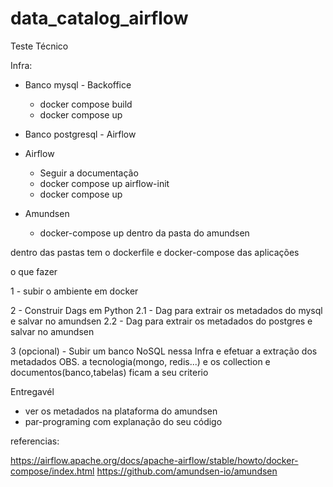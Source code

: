 # data_catalog_airflow

Teste Técnico

Infra:

- Banco mysql - Backoffice
    - docker compose build
    - docker compose up

- Banco postgresql - Airflow
- Airflow
    - Seguir a documentação
    - docker compose up airflow-init
    - docker compose up
- Amundsen
    -  docker-compose up dentro da pasta do amundsen

dentro das pastas tem o dockerfile e docker-compose das aplicações

o que fazer

1 - subir o ambiente em docker

2 - Construir Dags em Python 
2.1 - Dag para extrair os metadados do mysql e salvar no amundsen
2.2 - Dag para extrair os metadados do postgres e salvar no amundsen

3 (opcional) - Subir um banco NoSQL nessa Infra e efetuar a extração dos metadados
OBS. a tecnologia(mongo, redis...) e os collection e documentos(banco,tabelas) ficam a seu criterio

Entregavél

- ver os metadados na plataforma do amundsen
- par-programing com explanação do seu código

referencias:

https://airflow.apache.org/docs/apache-airflow/stable/howto/docker-compose/index.html
https://github.com/amundsen-io/amundsen

